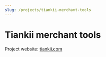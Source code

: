 ```yaml
---
slug: /projects/tiankii-merchant-tools
---
```

# Tiankii merchant tools
Project website: [tiankii.com](https://www.tiankii.com/)